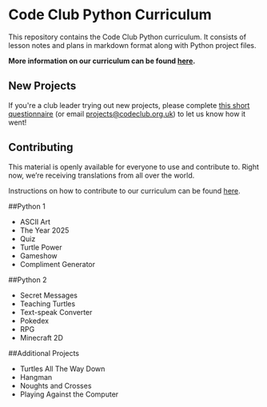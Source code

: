 # Code Club Python Curriculum

This repository contains the Code Club Python curriculum. It consists of lesson notes and plans in markdown format along with Python project files.

__More information on our curriculum can be found [here](https://github.com/CodeClub/curriculum_documentation/blob/master/README.md).__

## New Projects

If you're a club leader trying out new projects, please complete <a href="https://docs.google.com/forms/d/1eMCfpYe3v7eYu5M8rSqLKlmq7cczLCLHx66csgyUyVU/viewform?usp=send_form" target="_blank">this short questionnaire</a> (or email projects@codeclub.org.uk) to let us know how it went!

## Contributing

This material is openly available for everyone to use and contribute to. Right now, we’re receiving translations from all over the world.

Instructions on how to contribute to our curriculum can be found [here](https://github.com/CodeClub/curriculum_documentation/blob/master/contributing.md).

##Python 1
* ASCII Art
* The Year 2025
* Quiz
* Turtle Power
* Gameshow
* Compliment Generator

##Python 2
* Secret Messages
* Teaching Turtles
* Text-speak Converter
* Pokedex
* RPG
* Minecraft 2D

##Additional Projects
* Turtles All The Way Down
* Hangman
* Noughts and Crosses
* Playing Against the Computer




